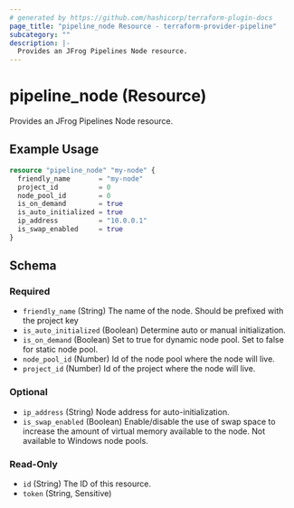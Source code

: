 ```yaml
---
# generated by https://github.com/hashicorp/terraform-plugin-docs
page_title: "pipeline_node Resource - terraform-provider-pipeline"
subcategory: ""
description: |-
  Provides an JFrog Pipelines Node resource.
---
```


# pipeline_node (Resource)

Provides an JFrog Pipelines Node resource.

## Example Usage

```terraform
resource "pipeline_node" "my-node" {
  friendly_name       = "my-node"
  project_id          = 0
  node_pool_id        = 0
  is_on_demand        = true
  is_auto_initialized = true
  ip_address          = "10.0.0.1"
  is_swap_enabled     = true
}
```

<!-- schema generated by tfplugindocs -->
## Schema

### Required

- `friendly_name` (String) The name of the node. Should be prefixed with the project key
- `is_auto_initialized` (Boolean) Determine auto or manual initialization.
- `is_on_demand` (Boolean) Set to true for dynamic node pool. Set to false for static node pool.
- `node_pool_id` (Number) Id of the node pool where the node will live.
- `project_id` (Number) Id of the project where the node will live.

### Optional

- `ip_address` (String) Node address for auto-initialization.
- `is_swap_enabled` (Boolean) Enable/disable the use of swap space to increase the amount of virtual memory available to the node. Not available to Windows node pools.

### Read-Only

- `id` (String) The ID of this resource.
- `token` (String, Sensitive)


